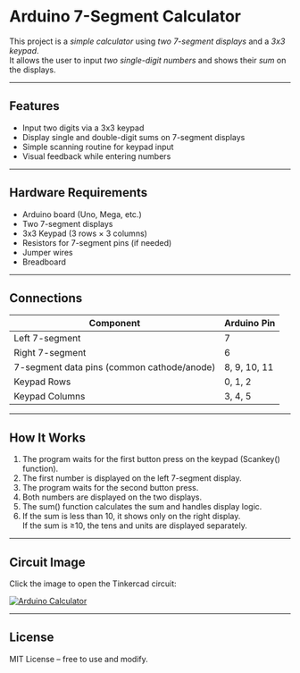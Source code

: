 # Arduino 7-Segment Calculator

This project is a *simple calculator* using *two 7-segment displays* and a *3x3 keypad*.  
It allows the user to input *two single-digit numbers* and shows their *sum* on the displays.

---

## Features

- Input two digits via a 3x3 keypad
- Display single and double-digit sums on 7-segment displays
- Simple scanning routine for keypad input
- Visual feedback while entering numbers

---

## Hardware Requirements

- Arduino board (Uno, Mega, etc.)
- Two 7-segment displays
- 3x3 Keypad (3 rows × 3 columns)
- Resistors for 7-segment pins (if needed)
- Jumper wires
- Breadboard

---

## Connections

| Component         | Arduino Pin |
|------------------|-------------|
| Left 7-segment    | 7           |
| Right 7-segment   | 6           |
| 7-segment data pins (common cathode/anode) | 8, 9, 10, 11 |
| Keypad Rows       | 0, 1, 2     |
| Keypad Columns    | 3, 4, 5     |

---

## How It Works

1. The program waits for the first button press on the keypad (Scankey() function).
2. The first number is displayed on the left 7-segment display.
3. The program waits for the second button press.
4. Both numbers are displayed on the two displays.
5. The sum() function calculates the sum and handles display logic.
6. If the sum is less than 10, it shows only on the right display.  
   If the sum is ≥10, the tens and units are displayed separately.

---

## Circuit Image

Click the image to open the Tinkercad circuit:

[![Arduino Calculator](images/calculator.png)](https://www.tinkercad.com/things/dhzpriStUki-calculator)

---

## License

MIT License – free to use and modify.
